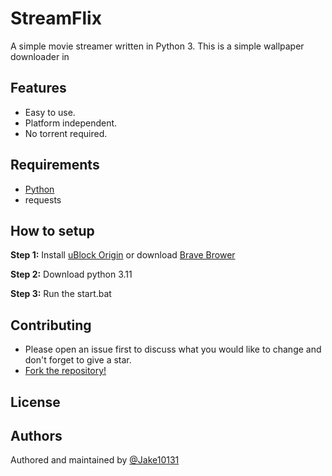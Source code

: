 # StreamFlix
A simple movie streamer written in Python 3.
This is a simple wallpaper downloader in 

## Features
* Easy to use.
* Platform independent.
* No torrent required.

## Requirements
* [Python](https://www.python.org/downloads/)
* requests

## How to setup

**Step 1:** Install [uBlock Origin](https://ublockorigin.com/) or download [Brave Brower](https://brave.com/)

**Step 2:** Download python 3.11

**Step 3:** Run the start.bat

## Contributing
* Please open an issue first to discuss what you would like to change and don't forget to give a star.
* [Fork the repository!](https://github.com/Jake10131/StreamFlix)

## License


## Authors

Authored and maintained by [@Jake10131](https://github.com/Jake10131)
